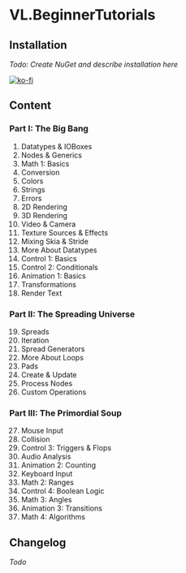 # VL.BeginnerTutorials

## Installation
*Todo: Create NuGet and describe installation here*

[![ko-fi](https://ko-fi.com/img/githubbutton_sm.svg)](https://ko-fi.com/T6T3I9XX6)

## Content

### Part I: The Big Bang
1. Datatypes & IOBoxes
2. Nodes & Generics
3. Math 1: Basics
4. Conversion
5. Colors
6. Strings
7. Errors
8. 2D Rendering
9. 3D Rendering
10. Video & Camera
11. Texture Sources & Effects
12. Mixing Skia & Stride
13. More About Datatypes
14. Control 1: Basics
15. Control 2: Conditionals
16. Animation 1: Basics
17. Transformations
18. Render Text

### Part II: The Spreading Universe
19. Spreads
20. Iteration
21. Spread Generators
22. More About Loops
23. Pads
24. Create & Update
25. Process Nodes
26. Custom Operations

### Part III: The Primordial Soup
27. Mouse Input
28. Collision
29. Control 3: Triggers & Flops
30. Audio Analysis
31. Animation 2: Counting
32. Keyboard Input
33. Math 2: Ranges
34. Control 4: Boolean Logic
35. Math 3: Angles
36. Animation 3: Transitions
37. Math 4: Algorithms

## Changelog
*Todo*
